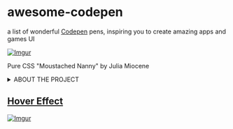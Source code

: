 # awesome-codepen
a list of wonderful [Codepen](https://codepen.io/) pens, inspiring you to create amazing apps and games UI

[![Imgur](https://i.imgur.com/ZJ5H7cS.gif)](https://codepen.io/miocene/full/mjLPVp)
<!-- Julia Miocene == Pure CSS "Moustached Nanny" -->

Pure CSS "Moustached Nanny" by Julia Miocene


<details><summary>ABOUT THE PROJECT</summary>
<p>

This is my first project related to UI/UX design where I select attractive, useful or just inspirational (in my opinion!) UI / UX solutions, and publish them on GitHub

Discord server for suggestions, questions or just chatting on a UI / UX topic:
[awesome-ui-ux](https://discord.gg/dzPYzut)

Please note:
the authorship of the pens may not be verified properly.
If you find an error related to authorship of a pen, please report it to the project Discord channel, or create a GitHub issue.

</p>
</details>

## [Hover Effect](sections/hover-effect.md)
[![Imgur](https://i.imgur.com/Mc0xYVH.gif)](https://codepen.io/ainalem/full/PoPWzWa)
<!-- Mikael Ainalem == Submit Button -->
